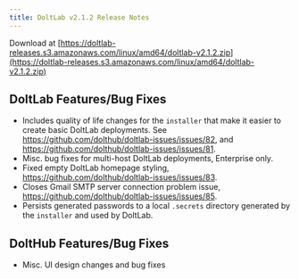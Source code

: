 ```yaml
---
title: DoltLab v2.1.2 Release Notes
---
```


Download at [https://doltlab-releases.s3.amazonaws.com/linux/amd64/doltlab-v2.1.2.zip](https://doltlab-releases.s3.amazonaws.com/linux/amd64/doltlab-v2.1.2.zip)

## DoltLab Features/Bug Fixes
* Includes quality of life changes for the `installer` that make it easier to create basic DoltLab deployments. See https://github.com/dolthub/doltlab-issues/issues/82, and https://github.com/dolthub/doltlab-issues/issues/81.
* Misc. bug fixes for multi-host DoltLab deployments, Enterprise only. 
* Fixed empty DoltLab homepage styling, https://github.com/dolthub/doltlab-issues/issues/83.
* Closes Gmail SMTP server connection problem issue, https://github.com/dolthub/doltlab-issues/issues/85.
* Persists generated passwords to a local `.secrets` directory generated by the `installer` and used by DoltLab.

## DoltHub Features/Bug Fixes
* Misc. UI design changes and bug fixes
